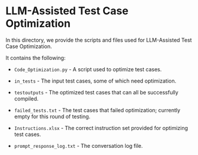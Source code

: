 # LLM-Assisted Test Case Optimization

In this directory, we provide the scripts and files used for LLM-Assisted Test Case Optimization.

It contains the following:

- `Code_Optimization.py` - A script used to optimize test cases.

- `in_tests` - The input test cases, some of which need optimization.

- `testoutputs` - The optimized test cases that can all be successfully compiled.

- `failed_tests.txt` - The test cases that failed optimization; currently empty for this round of testing.

- `Instructions.xlsx` - The correct instruction set provided for optimizing test cases.

- `prompt_response_log.txt` - The conversation log file.
